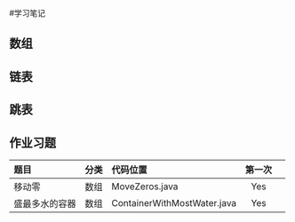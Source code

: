 #学习笔记

## 数组

## 链表

## 跳表

## 作业习题
| 题目        | 分类     | 代码位置            | 第一次 | |
|:---------- |:-------:|:------------------------------------------ |:--------:|:--------:|
| 移动零      | 数组     | MoveZeros.java     |   Yes    |
| 盛最多水的容器 | 数组 | ContainerWithMostWater.java      |   Yes    |